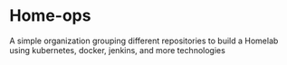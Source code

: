# Home-ops

A simple organization grouping different repositories to build a Homelab using kubernetes, docker, jenkins, and more technologies

